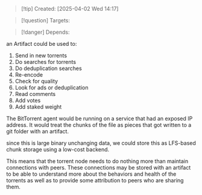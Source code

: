 
>[!tip] Created: [2025-04-02 Wed 14:17]

>[!question] Targets: 

>[!danger] Depends: 

an Artifact could be used to:

1. Send in new torrents
2. Do searches for torrents
3. Do deduplication searches
4. Re-encode
5. Check for quality
6. Look for ads or deduplication
7. Read comments
8. Add votes
9. Add staked weight

The BitTorrent agent would be running on a service that had an exposed IP address. It would treat the chunks of the file as pieces that got written to a git folder with an artifact. 

since this is large binary unchanging data, we could store this as LFS-based chunk storage using a low-cost backend. 

This means that the torrent node needs to do nothing more than maintain connections with peers. These connections may be stored with an artifact to be able to understand more about the behaviors and health of the torrents as well as to provide some attribution to peers who are sharing them. 